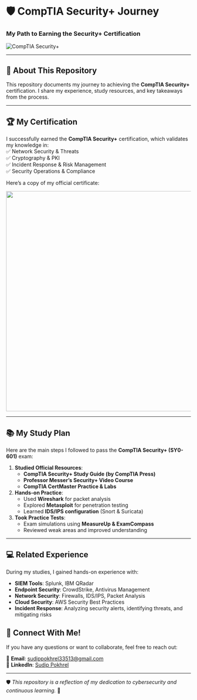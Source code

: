 # 🛡️ CompTIA Security+ Journey  
### My Path to Earning the Security+ Certification  

![CompTIA Security+](https://github.com/your-github-username/CompTIA-SecurityPlus-Journey/blob/main/securityplus-certificate.jpg)

---

## 📜 About This Repository
This repository documents my journey to achieving the **CompTIA Security+** certification. I share my experience, study resources, and key takeaways from the process.

---

## 🏆 My Certification  
I successfully earned the **CompTIA Security+** certification, which validates my knowledge in:  
✅ Network Security & Threats  
✅ Cryptography & PKI  
✅ Incident Response & Risk Management  
✅ Security Operations & Compliance  

Here’s a copy of my official certificate:  
<p align="center">
  <img src="https://github.com/your-github-username/CompTIA-SecurityPlus-Journey/blob/main/securityplus-certificate.jpg" width="600">
</p>

---

## 📚 My Study Plan  
Here are the main steps I followed to pass the **CompTIA Security+ (SY0-601)** exam:  
1. **Studied Official Resources**:  
   - **CompTIA Security+ Study Guide (by CompTIA Press)**  
   - **Professor Messer’s Security+ Video Course**  
   - **CompTIA CertMaster Practice & Labs**  
2. **Hands-on Practice**:  
   - Used **Wireshark** for packet analysis  
   - Explored **Metasploit** for penetration testing  
   - Learned **IDS/IPS configuration** (Snort & Suricata)  
3. **Took Practice Tests**:  
   - Exam simulations using **MeasureUp & ExamCompass**  
   - Reviewed weak areas and improved understanding  

---

## 💻 Related Experience  
During my studies, I gained hands-on experience with:  
- **SIEM Tools**: Splunk, IBM QRadar  
- **Endpoint Security**: CrowdStrike, Antivirus Management  
- **Network Security**: Firewalls, IDS/IPS, Packet Analysis  
- **Cloud Security**: AWS Security Best Practices  
- **Incident Response**: Analyzing security alerts, identifying threats, and mitigating risks  



## 🌟 Connect With Me!  
If you have any questions or want to collaborate, feel free to reach out:  

📧 **Email**: [sudippokhrel33513@gmail.com](mailto:sudippokhrel33513@gmail.com)  
🔗 **LinkedIn**: [Sudip Pokhrel](https://www.linkedin.com/in/sudip-pokhrel-3375291b3/)  

---

🛡️ _This repository is a reflection of my dedication to cybersecurity and continuous learning._ 🚀  
